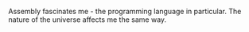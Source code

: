 Assembly fascinates me - the programming language in particular. 
The nature of the universe affects me the same way. 